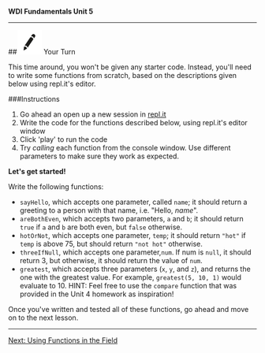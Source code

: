 **WDI Fundamentals Unit 5**

---

##![Your Turn](../assets/exercise.png) Your Turn

This time around, you won't be given any starter code. Instead, you'll need to write some functions from scratch, based on the descriptions given below using repl.it's editor.

###Instructions

1. Go ahead an open up a new session in [repl.it](http://repl.it)
2. Write the code for the functions described below, using repl.it's editor window
3. Click 'play' to run the code
4. Try *calling* each function from the console window. Use different parameters to make sure they work as expected.

**Let's get started!**

Write the following functions:
* `sayHello`, which accepts one parameter, called `name`; it should return a greeting to a person with that name, i.e. "Hello, *name*".
* `areBothEven`, which accepts two parameters, `a` and `b`; it should return `true` if `a` and `b` are both even, but `false` otherwise.
* `hotOrNot`, which accepts one parameter, `temp`; it should return `"hot"` if `temp` is above 75, but should return `"not hot"` otherwise.
* `threeIfNull`, which accepts one parameter,`num`. If num is `null`, it should return 3, but otherwise, it should return the value of `num`.
* `greatest`, which accepts three parameters (`x`, `y`, and `z`), and returns the one with the greatest value. For example, `greatest(5, 10, 1)` would evaluate to 10. HINT: Feel free to use the `compare` function that was provided in the Unit 4 homework as inspiration!

Once you've written and tested all of these functions, go ahead and move on to the next lesson.

---

[Next: Using Functions in the Field](05_lesson.md)
